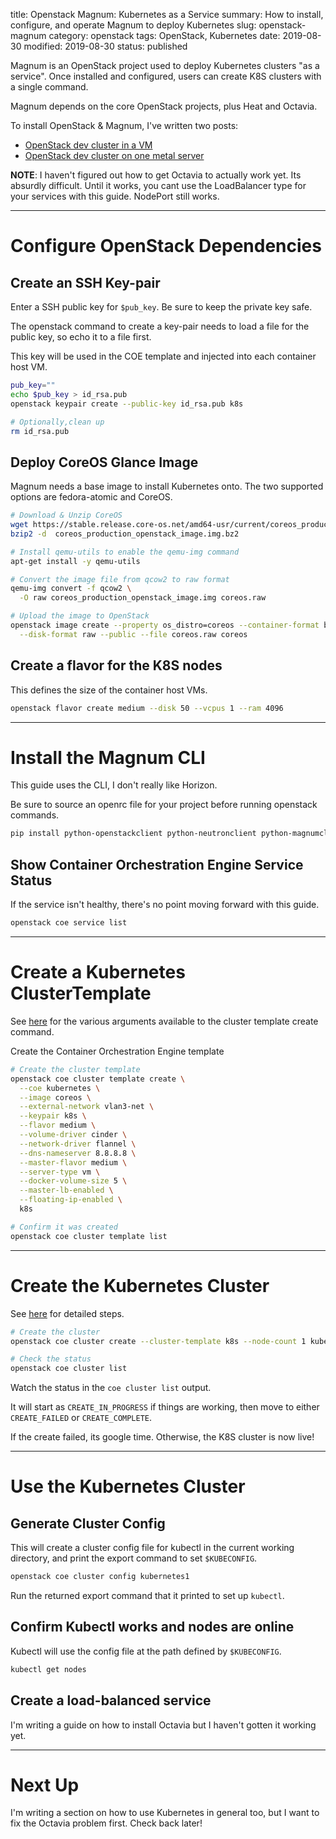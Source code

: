 title: Openstack Magnum: Kubernetes as a Service
summary: How to install, configure, and operate Magnum to deploy Kubernetes
slug: openstack-magnum
category: openstack
tags: OpenStack, Kubernetes
date: 2019-08-30
modified: 2019-08-30
status: published


Magnum is an OpenStack project used to deploy Kubernetes clusters "as a
service". Once installed and configured, users can create K8S clusters with a
single command.

Magnum depends on the core OpenStack projects, plus Heat and Octavia.


To install OpenStack & Magnum, I've written two posts:

- [OpenStack dev cluster in a VM](/openstack-1-vm-ka-aio.html)
- [OpenStack dev cluster on one metal server](/openstack-3-metal-ka-aio.html)


**NOTE**: I haven't figured out how to get Octavia to actually work yet. Its
absurdly difficult. Until it works, you cant use the LoadBalancer type for your
services with this guide. NodePort still works.


---


# Configure OpenStack Dependencies


## Create an SSH Key-pair

Enter a SSH public key for `$pub_key`. Be sure to keep the private key safe.

The openstack command to create a key-pair needs to load a file for the
public key, so echo it to a file first.

This key will be used in the COE template and injected into each container
host VM.

```bash
pub_key=""
echo $pub_key > id_rsa.pub
openstack keypair create --public-key id_rsa.pub k8s

# Optionally,clean up
rm id_rsa.pub
```


## Deploy CoreOS Glance Image

Magnum needs a base image to install Kubernetes onto.
The two supported options are fedora-atomic and CoreOS.

```bash
# Download & Unzip CoreOS
wget https://stable.release.core-os.net/amd64-usr/current/coreos_production_openstack_image.img.bz2
bzip2 -d  coreos_production_openstack_image.img.bz2

# Install qemu-utils to enable the qemu-img command
apt-get install -y qemu-utils

# Convert the image file from qcow2 to raw format
qemu-img convert -f qcow2 \
  -O raw coreos_production_openstack_image.img coreos.raw

# Upload the image to OpenStack
openstack image create --property os_distro=coreos --container-format bare \
  --disk-format raw --public --file coreos.raw coreos
```


## Create a flavor for the K8S nodes

This defines the size of the container host VMs.

```bash
openstack flavor create medium --disk 50 --vcpus 1 --ram 4096
```


---



# Install the Magnum CLI
This guide uses the CLI, I don't really like Horizon.

Be sure to source an openrc file for your project before running openstack
commands.

```bash
pip install python-openstackclient python-neutronclient python-magnumclient
```

## Show Container Orchestration Engine Service Status
If the service isn't healthy, there's no point moving forward with this guide.

```bash
openstack coe service list
```


---



# Create a Kubernetes ClusterTemplate

See [here](https://docs.openstack.org/magnum/latest/user/#overview) for the
various arguments available to the cluster template create command.

Create the Container Orchestration Engine template

```bash
# Create the cluster template
openstack coe cluster template create \
  --coe kubernetes \
  --image coreos \
  --external-network vlan3-net \
  --keypair k8s \
  --flavor medium \
  --volume-driver cinder \
  --network-driver flannel \
  --dns-nameserver 8.8.8.8 \
  --master-flavor medium \
  --server-type vm \
  --docker-volume-size 5 \
  --master-lb-enabled \
  --floating-ip-enabled \
  k8s

# Confirm it was created
openstack coe cluster template list
```


---


# Create the Kubernetes Cluster

See [here](https://docs.openstack.org/magnum/latest/install/launch-instance.html)
for detailed steps.

```bash
# Create the cluster
openstack coe cluster create --cluster-template k8s --node-count 1 kubernetes1

# Check the status
openstack coe cluster list
```

Watch the status in the `coe cluster list` output.

It will start as `CREATE_IN_PROGRESS` if things are working, then move to
either `CREATE_FAILED` or `CREATE_COMPLETE`.

If the create failed, its google time. Otherwise, the K8S cluster is now live!


---


# Use the Kubernetes Cluster


## Generate Cluster Config

This will create a cluster config file for kubectl in the current working
directory, and print the export command to set `$KUBECONFIG`.

```bash
openstack coe cluster config kubernetes1
```

Run the returned export command that it printed to set up `kubectl`.


## Confirm Kubectl works and nodes are online

Kubectl will use the config file at the path defined by `$KUBECONFIG`.

```bash
kubectl get nodes
```


## Create a load-balanced service

I'm writing a guide on how to install Octavia but I haven't gotten it working
yet.



---


# Next Up

I'm writing a section on how to use Kubernetes in general too, but I want to
fix the Octavia problem first. Check back later!
